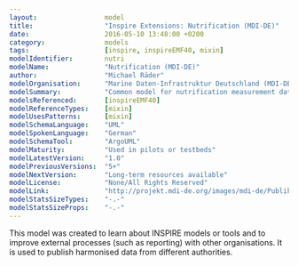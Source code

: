 ```yaml
---
layout:                 model
title:                  "Inspire Extensions: Nutrification (MDI-DE)"
date:                   2016-05-10 13:48:00 +0200
category:               models
tags:                   [inspire, inspireEMF40, mixin]
modelIdentifier:        nutri
modelName:              "Nutrification (MDI-DE)"
author:                 "Michael Räder"
modelOrganisation:      "Marine Daten-Infrastruktur Deutschland (MDI-DE)"
modelSummary:           "Common model for nutrification measurement data for the partners of the Marine SDI in Germany"
modelsReferenced:       [inspireEMF40]
modelReferenceTypes:    [mixin]
modelUsesPatterns:      [mixin]
modelSchemaLanguage:    "UML"
modelSpokenLanguage:    "German"
modelSchemaTool:        "ArgoUML"
modelMaturity:          "Used in pilots or testbeds"
modelLatestVersion:     "1.0"
modelPreviousVersions:  "5+"
modelNextVersion:       "Long-term resources available"
modelLicense:           "None/All Rights Reserved"
modelLink:              "http://projekt.mdi-de.org/images/mdi-de/Publikationen/Anforderungskatalog/MDI-DE_-_Anforderungskatalog_WFS_Eutrophierung_1.0.0.pdf"
modelStatsSizeTypes:    "-.-"
modelStatsSizeProps:    "-.-"
---
```


This model was created to learn about INSPIRE models or tools and to improve external processes (such as reporting) with other organisations. It is used to publish harmonised data from different authorities.